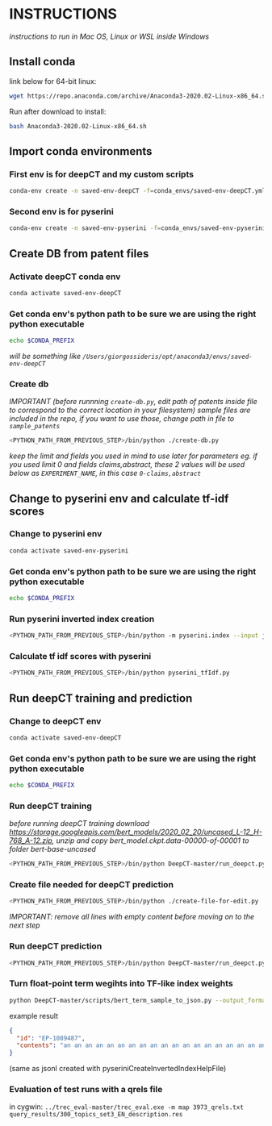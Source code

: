 # INSTRUCTIONS

_instructions to run in Mac OS, Linux or WSL inside Windows_

## Install conda

link below for 64-bit linux:

```bash
wget https://repo.anaconda.com/archive/Anaconda3-2020.02-Linux-x86_64.sh
```

Run after download to install:

```bash
bash Anaconda3-2020.02-Linux-x86_64.sh
```

## Import conda environments

### First env is for deepCT and my custom scripts

```bash
conda-env create -n saved-env-deepCT -f=conda_envs/saved-env-deepCT.yml
```

### Second env is for pyserini

```bash
conda-env create -n saved-env-pyserini -f=conda_envs/saved-env-pyserini.yml
```

## Create DB from patent files

### Activate deepCT conda env

```bash
conda activate saved-env-deepCT
```

### Get conda env's python path to be sure we are using the right python executable

```bash
echo $CONDA_PREFIX
```

_will be something like `/Users/giorgossideris/opt/anaconda3/envs/saved-env-deepCT`_

### Create db

_IMPORTANT (before runnning `create-db.py`, edit path of patents inside file to correspond to the correct location in your filesystem)_
_sample files are included in the repo, if you want to use those, change path in file to `sample_patents`_

```bash
<PYTHON_PATH_FROM_PREVIOUS_STEP>/bin/python ./create-db.py
```

_keep the limit and fields you used in mind to use later for parameters eg. if you used limit 0 and fields claims,abstract, these 2 values will be used below as `EXPERIMENT_NAME`, in this case `0-claims,abstract`_

## Change to pyserini env and calculate tf-idf scores

### Change to pyserini env

```bash
conda activate saved-env-pyserini
```

### Get conda env's python path to be sure we are using the right python executable

```bash
echo $CONDA_PREFIX
```

### Run pyserini inverted index creation

```bash
<PYTHON_PATH_FROM_PREVIOUS_STEP>/bin/python -m pyserini.index --input jsonl/<EXPERIMENT_NAME> --collection JsonCollection --generator DefaultLuceneDocumentGenerator --index indexes/<EXPERIMENT_NAME> --stemmer=none --threads 1 --storePositions --storeDocvectors --storeRaw
```

### Calculate tf idf scores with pyserini

```bash
<PYTHON_PATH_FROM_PREVIOUS_STEP>/bin/python pyserini_tfIdf.py
```

## Run deepCT training and prediction

### Change to deepCT env

```bash
conda activate saved-env-deepCT
```

### Get conda env's python path to be sure we are using the right python executable

```bash
echo $CONDA_PREFIX
```

### Run deepCT training

_before running deepCT training download <https://storage.googleapis.com/bert_models/2020_02_20/uncased_L-12_H-768_A-12.zip>, unzip and copy bert_model.ckpt.data-00000-of-00001 to folder bert-base-uncased_

```bash
<PYTHON_PATH_FROM_PREVIOUS_STEP>/bin/python DeepCT-master/run_deepct.py --data_dir=output/<EXPERIMENT_NAME>/train.docterm_recall --vocab_file=bert-base-uncased/vocab.txt --bert_config_file=bert-base-uncased/bert_config.json --init_checkpoint=bert-base-uncased/bert_model.ckpt --output_dir=output/<EXPERIMENT_NAME>/train --do_train=true --task_name=marcodoc --num_train_epochs=3.0 --train_batch_size=16
```

### Create file needed for deepCT prediction

```bash
<PYTHON_PATH_FROM_PREVIOUS_STEP>/bin/python ./create-file-for-edit.py
```

_ΙMPORTANT: remove all lines with empty content before moving on to the next step_

### Run deepCT prediction

```bash
<PYTHON_PATH_FROM_PREVIOUS_STEP>/bin/python DeepCT-master/run_deepct.py --task_name=marcotsvdoc --do_train=false --do_eval=false --do_predict=true --data_dir=output/<EXPERIMENT_NAME>/edit.tsv --vocab_file=bert-base-uncased/vocab.txt --bert_config_file=bert-base-uncased/bert_config.json --init_checkpoint=output/<EXPERIMENT_NAME>/train/model.ckpt-0 --max_seq_length=128 --train_batch_size=16 --learning_rate=2e-5 --num_train_epochs=3.0 --output_dir=output/<EXPERIMENT_NAME>/predict
```

### Turn float-point term wegihts into TF-like index weights

```bash
python DeepCT-master/scripts/bert_term_sample_to_json.py --output_format=json output/inf-description/edit.tsv  output/inf-description/predict/test_results.tsv output/inf-description/jsonl/predict/predict.json 100
```

example result

```json
{
  "id": "EP-1089487",
  "contents": "an an an an an an an an an an an an an an an an an an an an an an an an an an an an an an an an an and and and and and and and and and and and and and and and and and and and and and and and and and and and and and and and and and and and and and and and and and and and method method method method method method method method method method method method method method for for for for for for for for for for for for for for for for for for for for for for for for for for for for for for for for for for for for for for for for for for for for for for for for for for for for for ciphering ciphering ciphering ciphering ciphering ciphering ciphering ciphering ciphering ciphering ciphering ciphering ciphering ciphering ciphering ciphering ciphering ciphering ciphering ciphering ciphering ciphering ciphering ciphering ciphering ciphering ciphering ciphering ciphering ciphering ciphering ciphering ciphering ciphering ciphering ciphering ciphering ciphering ciphering ciphering ciphering ciphering ciphering ciphering ciphering ciphering ciphering ciphering ciphering ciphering ciphering traffic traffic traffic traffic traffic traffic traffic traffic traffic traffic traffic traffic traffic traffic traffic traffic traffic traffic traffic traffic traffic traffic traffic traffic traffic traffic traffic traffic traffic traffic traffic traffic traffic traffic traffic traffic traffic traffic traffic traffic traffic traffic traffic traffic traffic traffic traffic traffic traffic traffic traffic traffic traffic traffic traffic traffic traffic exchanged exchanged exchanged exchanged exchanged exchanged exchanged exchanged exchanged exchanged exchanged exchanged exchanged exchanged exchanged exchanged exchanged exchanged exchanged exchanged exchanged exchanged exchanged exchanged exchanged exchanged exchanged exchanged exchanged exchanged exchanged exchanged exchanged exchanged exchanged exchanged exchanged exchanged exchanged exchanged exchanged in in in in in in in in in in in in in in in in in in in in in in in in in in in in in in in in in in in in in in in in in in in in in in in in in in in in in in in in in in in in in in both both both both both both both both both directions directions directions directions directions directions directions directions directions directions directions directions directions directions directions directions directions directions directions directions directions directions directions directions directions directions directions directions directions directions directions directions directions directions directions directions directions directions directions directions directions directions directions directions directions directions directions directions directions directions directions directions directions directions between between between between between between between between between between between between a a a a a a a a a a a a a a a a a a a a a a a a a a a a a a a a a a a a a a a a a a a a a a a a a a a a a a a a satellite satellite satellite satellite satellite satellite satellite satellite satellite satellite satellite satellite satellite satellite satellite satellite satellite satellite satellite satellite satellite satellite satellite satellite satellite satellite satellite satellite satellite satellite / / / / / / / / / / / / / telephone telephone telephone telephone telephone telephone telephone ground station station station station station station station station station station station station station station station station station station station station station station station station station station station station station network network network network network network network network network network network network network network network network network network network network network network network network network network network network network network network network network network network using using using using using using using using using using using orbitial orbitial orbitial orbitial orbitial orbitial orbitial orbitial orbitial orbitial orbitial orbitial orbitial orbitial orbitial orbitial orbitial orbitial . . . . . . . . . . . . . . . . . . . . . . . . . . . . . . . . . . . . . . . . . . . . . buffer buffer buffer buffer buffer buffer buffer buffer buffer buffer buffer buffer buffer buffer is is is is is is is is is is is is is is is at at at at at at at at at at at at at at at at at at either either either either either either either either either either either either the the the the the the the the the the the the the the the the the the the the the the the the the the the the the or or or or or or or or or or or or or or or or or or or or or or or or or or or to to to to to to to to to to to to to to to to to to to to to to to to to to to to to to deciphering deciphering deciphering deciphering deciphering deciphering deciphering deciphering deciphering deciphering deciphering deciphering deciphering deciphering deciphering deciphering deciphering deciphering deciphering deciphering deciphering deciphering deciphering deciphering deciphering deciphering deciphering deciphering deciphering deciphering deciphering bits bits bits bits bits bits bits bits bits bits bits bits bits bits bits bits bits bits bits bits bits bits bits bits bits bits bits bits bits bits bits bits bits bits bits bits bits output output output output output output output output from duplex duplex duplex duplex duplex duplex duplex duplex duplex duplex duplex duplex duplex duplex duplex duplex duplex duplex duplex duplex duplex duplex duplex duplex duplex duplex duplex duplex duplex duplex duplex algorithm algorithm algorithm algorithm algorithm algorithm algorithm algorithm algorithm algorithm algorithm algorithm algorithm algorithm algorithm algorithm algorithm algorithm algorithm algorithm algorithm algorithm algorithm algorithm algorithm algorithm algorithm algorithm algorithm algorithm algorithm algorithm algorithm algorithm algorithm algorithm algorithm algorithm algorithm algorithm algorithm algorithm algorithm algorithm algorithm algorithm algorithm algorithm generated generated generated generated generated generated generated generated generated are are are decipher decipher decipher decipher decipher decipher decipher decipher decipher decipher decipher decipher decipher decipher decipher decipher decipher decipher later later later later later later later later later later later later later later - - - - - - - - - - - - - - - - - - - - - - - - - - - - - - be be be be be be be be be be be be be be be be received received received received received received received received received received received received received received received received received received received received received received received received received received received received received received received received received received received received information information information information information information information information information information information information information information information information block block block block block block block block block block block block block block block block block block block block block block block block block block block block block block block each each each each each each each each each each each each each each each each each each each each each each each call call call call call call call call call call call call call call call call call call up up up up nearest nearest nearest nearest nearest nearest nearest nearest nearest integer integer integer integer integer integer integer integer integer integer integer integer integer integer integer integer integer integer integer integer integer integer integer integer integer integer integer integer integer integer integer integer integer integer integer integer integer integer integer number number number number number number number number number number number number number number number number of of of of of of of of of of of of of of of of of of of of"
}
```

(same as jsonl created with pyseriniCreateInvertedIndexHelpFile)


### Evaluation of test runs with a qrels file

in cygwin:
`../trec_eval-master/trec_eval.exe -m map 3973_qrels.txt query_results/300_topics_set3_EN_description.res`